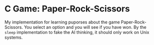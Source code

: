 # C Game: Paper-Rock-Scissors
My implementation for learning puporses about the game Paper-Rock-Scissors. You select an option and you will see if you have won. By the `sleep` implementation to fake the AI thinking, it should only work on Unix systems.
